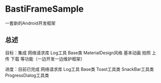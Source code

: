 # BastiFrameSample
一套新的Android开发框架

## 总述
目标：集成 网络请求库 Log工具 Base类 MaterialDesign风格 基本动画 拍照 上传 下载 等功能（一边开发一边维护框架）

进度：目前已完成 网络请求库 Log工具 Base类 Toast工具类 SnackBar工具类 ProgressDialog工具类
